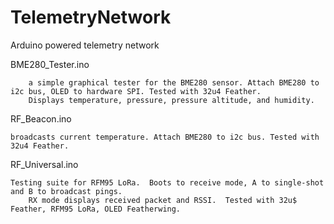 # TelemetryNetwork
Arduino powered telemetry network

BME280_Tester.ino

        a simple graphical tester for the BME280 sensor. Attach BME280 to i2c bus, OLED to hardware SPI. Tested with 32u4 Feather.
        Displays temperature, pressure, pressure altitude, and humidity.
	
RF_Beacon.ino

	broadcasts current temperature. Attach BME280 to i2c bus. Tested with 32u4 Feather.
	
RF_Universal.ino

	Testing suite for RFM95 LoRa.  Boots to receive mode, A to single-shot and B to broadcast pings. 
        RX mode displays received packet and RSSI.  Tested with 32u$ Feather, RFM95 LoRa, OLED Featherwing.
